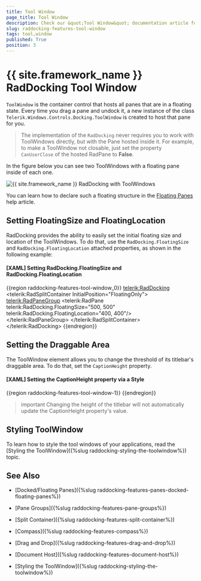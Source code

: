 ```yaml
---
title: Tool Window
page_title: Tool Window
description: Check our &quot;Tool Window&quot; documentation article for the RadDocking {{ site.framework_name }} control.
slug: raddocking-features-tool-window
tags: tool,window
published: True
position: 3
---
```


# {{ site.framework_name }} RadDocking Tool Window

`ToolWindow` is the container control that hosts all panes that are in a floating state. Every time you drag a pane and undock it, a new instance of the class `Telerik.Windows.Controls.Docking.ToolWindow` is created to host that pane for you.

>The implementation of the `RadDocking` never requires you to work with ToolWindows directly, but with the Pane hosted inside it. For example, to make a ToolWindow not closable, just set the property `CanUserClose` of the hosted RadPane to __False__.

In the figure below you can see two ToolWindows with a floating pane inside of each one.

![{{ site.framework_name }} RadDocking with ToolWindows](images/RadDocking_Features_ToolWindow_010.png)

You can learn how to declare such a floating structure in the [Floating Panes](#Floating_Panes) help article.

## Setting FloatingSize and FloatingLocation

RadDocking provides the ability to easily set the initial floating size and location of the ToolWindows. To do that, use the `RadDocking.FloatingSize` and `RadDocking.FloatingLocation` attached properties, as shown in the following example:

#### __[XAML] Setting RadDocking.FloatingSize and RadDocking.FloatingLocation__
{{region raddocking-features-tool-window_0}}
	<telerik:RadDocking>
	    <telerik:RadSplitContainer InitialPosition="FloatingOnly">
	        <telerik:RadPaneGroup>
	            <telerik:RadPane telerik:RadDocking.FloatingSize="500, 500" telerik:RadDocking.FloatingLocation="400, 400"/>
	        </telerik:RadPaneGroup>
	    </telerik:RadSplitContainer>
	</telerik:RadDocking>
{{endregion}}

## Setting the Draggable Area

The ToolWindow element allows you to change the threshold of its titlebar's draggable area. To do that, set the `CaptionHeight` property. 

#### __[XAML] Setting the CaptionHeight property via a Style__
{{region raddocking-features-tool-window-1}}
	<!--Set BasedOn property if NoXaml assemblies are used: BasedOn="{StaticResource ToolWindowStyle}"-->
	<Style TargetType="telerik:ToolWindow">
	    <Setter Property="CaptionHeight" Value="50"/>
	</Style>
{{endregion}}

>important Changing the height of the titlebar will not automatically update the CaptionHeight property's value. 

## Styling ToolWindow

To learn how to style the tool windows of your applications, read the [Styling the ToolWindow]({%slug raddocking-styling-the-toolwindow%}) topic.

## See Also

 * [Docked/Floating Panes]({%slug raddocking-features-panes-docked-floating-panes%})

 * [Pane Groups]({%slug raddocking-features-pane-groups%})

 * [Split Container]({%slug raddocking-features-split-container%})

 * [Compass]({%slug raddocking-features-compass%})

 * [Drag and Drop]({%slug raddocking-features-drag-and-drop%})

 * [Document Host]({%slug raddocking-features-document-host%})

 * [Styling the ToolWindow]({%slug raddocking-styling-the-toolwindow%})
